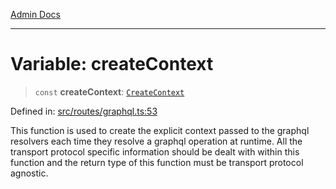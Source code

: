 [Admin Docs](/)

***

# Variable: createContext

> `const` **createContext**: [`CreateContext`](../type-aliases/CreateContext.md)

Defined in: [src/routes/graphql.ts:53](https://github.com/gautam-divyanshu/talawa-api/blob/441b833d91882cfef7272c118419933afe47f7b6/src/routes/graphql.ts#L53)

This function is used to create the explicit context passed to the graphql resolvers each time they resolve a graphql operation at runtime. All the transport protocol specific information should be dealt with within this function and the return type of this function must be transport protocol agnostic.
